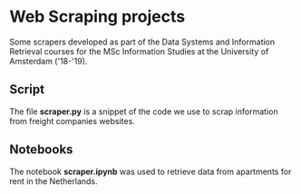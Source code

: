 # Web Scraping projects

Some scrapers developed as part of the Data Systems and Information Retrieval courses for the MSc Information Studies at the University of Amsterdam ('18-'19).

## Script

The file **scraper.py** is a snippet of the code we use to scrap information from freight companies websites.

## Notebooks

The notebook **scraper.ipynb** was used to retrieve data from apartments for rent in the Netherlands.
